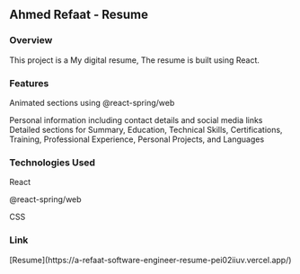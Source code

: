 <h2>Ahmed Refaat - Resume</h2>
<h3>Overview</h3>
This project is a My digital resume,  The resume is built using React. 
<h3>Features</h3>
<p>Animated sections using @react-spring/web</p>
<p>
  Personal information including contact details and social media links
  Detailed sections for Summary, Education, Technical Skills, Certifications, Training, Professional Experience, Personal Projects, and Languages
</p>
<h3>Technologies Used</h3>
<p>React</p>
<p>@react-spring/web</p>
<p>CSS</p>
<h3>Link</h3>
[Resume](https://a-refaat-software-engineer-resume-pei02iiuv.vercel.app/)
